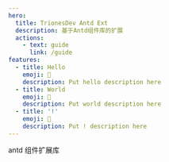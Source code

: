 ```yaml
---
hero:
  title: TrionesDev Antd Ext
  description: 基于Antd组件库的扩展
  actions:
    - text: guide
      link: /guide
features:
  - title: Hello
    emoji: 💎
    description: Put hello description here
  - title: World
    emoji: 🌈
    description: Put world description here
  - title: '!'
    emoji: 🚀
    description: Put ! description here
---
```


antd 组件扩展库
